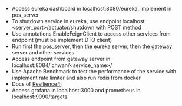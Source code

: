 * Access eureka dashboard in localhost:8080/eureka, implement in pos_server
* To shutdown service in eureka, use endpoint localhost:<server_port>/actuator/shutdown with POST method
* Use annotations EnableFeignClient to access other services from endpoint (must be implement DTO client)
* Run first the pos_server, then the eureka server, then the gateway server and other services
* Access endpoint from gateway server in localhost:8084/ichwan/<service_name>/<endpoint>
* Use Apache Benchmark to test the performance of the service with implement rate limiter and also run redis from docker
* Docs of [Resilience4j](https://resilience4j.readme.io/docs/getting-started)
* Access grafana in localhost:3000 and prometheus in localhost:9090/targets